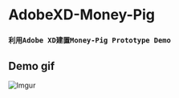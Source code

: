 # AdobeXD-Money-Pig
### `利用Adobe XD建置Money-Pig Prototype Demo`

## Demo gif
![Imgur](./Money-Pig/MONEY-PIG-v1.0.gif "money-pig demo")
